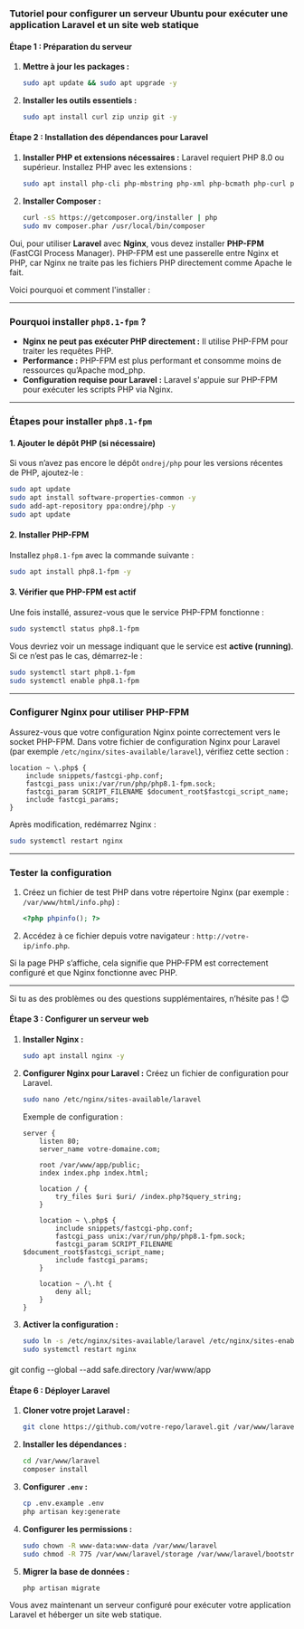 ### Tutoriel pour configurer un serveur Ubuntu pour exécuter une application Laravel et un site web statique

#### Étape 1 : Préparation du serveur
1. **Mettre à jour les packages :**
   ```bash
   sudo apt update && sudo apt upgrade -y
   ```

2. **Installer les outils essentiels :**
   ```bash
   sudo apt install curl zip unzip git -y
   ```

#### Étape 2 : Installation des dépendances pour Laravel
1. **Installer PHP et extensions nécessaires :**
   Laravel requiert PHP 8.0 ou supérieur. Installez PHP avec les extensions :
   ```bash
   sudo apt install php-cli php-mbstring php-xml php-bcmath php-curl php-zip php-mysql -y
   ```

2. **Installer Composer :**
   ```bash
   curl -sS https://getcomposer.org/installer | php
   sudo mv composer.phar /usr/local/bin/composer
   ```















Oui, pour utiliser **Laravel** avec **Nginx**, vous devez installer **PHP-FPM** (FastCGI Process Manager). PHP-FPM est une passerelle entre Nginx et PHP, car Nginx ne traite pas les fichiers PHP directement comme Apache le fait.

Voici pourquoi et comment l'installer :

---

### **Pourquoi installer `php8.1-fpm` ?**
- **Nginx ne peut pas exécuter PHP directement :** Il utilise PHP-FPM pour traiter les requêtes PHP.
- **Performance :** PHP-FPM est plus performant et consomme moins de ressources qu’Apache mod_php.
- **Configuration requise pour Laravel :** Laravel s'appuie sur PHP-FPM pour exécuter les scripts PHP via Nginx.

---

### **Étapes pour installer `php8.1-fpm`**

#### **1. Ajouter le dépôt PHP (si nécessaire)**
Si vous n’avez pas encore le dépôt `ondrej/php` pour les versions récentes de PHP, ajoutez-le :
```bash
sudo apt update
sudo apt install software-properties-common -y
sudo add-apt-repository ppa:ondrej/php -y
sudo apt update
```

#### **2. Installer PHP-FPM**
Installez `php8.1-fpm` avec la commande suivante :
```bash
sudo apt install php8.1-fpm -y
```

#### **3. Vérifier que PHP-FPM est actif**
Une fois installé, assurez-vous que le service PHP-FPM fonctionne :
```bash
sudo systemctl status php8.1-fpm
```

Vous devriez voir un message indiquant que le service est **active (running)**. Si ce n’est pas le cas, démarrez-le :
```bash
sudo systemctl start php8.1-fpm
sudo systemctl enable php8.1-fpm
```

---

### **Configurer Nginx pour utiliser PHP-FPM**

Assurez-vous que votre configuration Nginx pointe correctement vers le socket PHP-FPM. Dans votre fichier de configuration Nginx pour Laravel (par exemple `/etc/nginx/sites-available/laravel`), vérifiez cette section :

```nginx
location ~ \.php$ {
    include snippets/fastcgi-php.conf;
    fastcgi_pass unix:/var/run/php/php8.1-fpm.sock;
    fastcgi_param SCRIPT_FILENAME $document_root$fastcgi_script_name;
    include fastcgi_params;
}
```

Après modification, redémarrez Nginx :
```bash
sudo systemctl restart nginx
```

---

### **Tester la configuration**

1. Créez un fichier de test PHP dans votre répertoire Nginx (par exemple : `/var/www/html/info.php`) :
   ```php
   <?php phpinfo(); ?>
   ```

2. Accédez à ce fichier depuis votre navigateur : `http://votre-ip/info.php`.

Si la page PHP s’affiche, cela signifie que PHP-FPM est correctement configuré et que Nginx fonctionne avec PHP.

---

Si tu as des problèmes ou des questions supplémentaires, n’hésite pas ! 😊







#### Étape 3 : Configurer un serveur web

1. **Installer Nginx :**
   ```bash
   sudo apt install nginx -y
   ```

2. **Configurer Nginx pour Laravel :**
   Créez un fichier de configuration pour Laravel.
   ```bash
   sudo nano /etc/nginx/sites-available/laravel
   ```
   Exemple de configuration :
   ```nginx
   server {
       listen 80;
       server_name votre-domaine.com;

       root /var/www/app/public;
       index index.php index.html;

       location / {
           try_files $uri $uri/ /index.php?$query_string;
       }

       location ~ \.php$ {
           include snippets/fastcgi-php.conf;
           fastcgi_pass unix:/var/run/php/php8.1-fpm.sock;
           fastcgi_param SCRIPT_FILENAME $document_root$fastcgi_script_name;
           include fastcgi_params;
       }

       location ~ /\.ht {
           deny all;
       }
   }
   ```

3. **Activer la configuration :**
   ```bash
   sudo ln -s /etc/nginx/sites-available/laravel /etc/nginx/sites-enabled/
   sudo systemctl restart nginx
   ```

#### 

git config --global --add safe.directory /var/www/app


#### Étape 6 : Déployer Laravel
1. **Cloner votre projet Laravel :**
   ```bash
   git clone https://github.com/votre-repo/laravel.git /var/www/laravel
   ```

2. **Installer les dépendances :**
   ```bash
   cd /var/www/laravel
   composer install
   ```

3. **Configurer `.env` :**
   ```bash
   cp .env.example .env
   php artisan key:generate
   ```

4. **Configurer les permissions :**
   ```bash
   sudo chown -R www-data:www-data /var/www/laravel
   sudo chmod -R 775 /var/www/laravel/storage /var/www/laravel/bootstrap/cache
   ```

5. **Migrer la base de données :**
   ```bash
   php artisan migrate
   ```

Vous avez maintenant un serveur configuré pour exécuter votre application Laravel et héberger un site web statique.